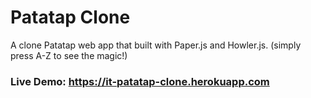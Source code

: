 # Patatap Clone

A clone Patatap web app that built with Paper.js and Howler.js.
(simply press A-Z to see the magic!)

### Live Demo: https://it-patatap-clone.herokuapp.com
